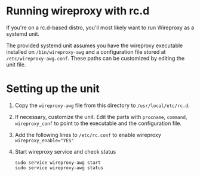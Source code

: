 # Running wireproxy with rc.d

If you're on a rc.d-based distro, you'll most likely want to run Wireproxy as a systemd unit.

The provided systemd unit assumes you have the wireproxy executable installed on `/bin/wireproxy-awg` and a configuration file stored at `/etc/wireproxy-awg.conf`. These paths can be customized by editing the unit file.

# Setting up the unit

1. Copy the `wireproxy-awg` file from this directory to `/usr/local/etc/rc.d`.

2. If necessary, customize the unit.
   Edit the parts with `procname`, `command`, `wireproxy_conf`  to point to the executable and the configuration file.

4. Add the following lines to `/etc/rc.conf` to enable wireproxy
   `wireproxy_enable="YES"`

5. Start wireproxy service and check status
   ```
   sudo service wireproxy-awg start
   sudo service wireproxy-awg status
   ```
